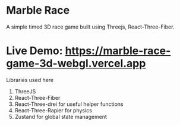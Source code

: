 # Marble Race

A simple timed 3D race game built using Threejs, React-Three-Fiber.

# Live Demo: https://marble-race-game-3d-webgl.vercel.app

Libraries used here

1. ThreeJS
2. React-Three-Fiber
3. React-Three-drei for useful helper functions
4. React-Three-Rapier for physics
5. Zustand for global state management
